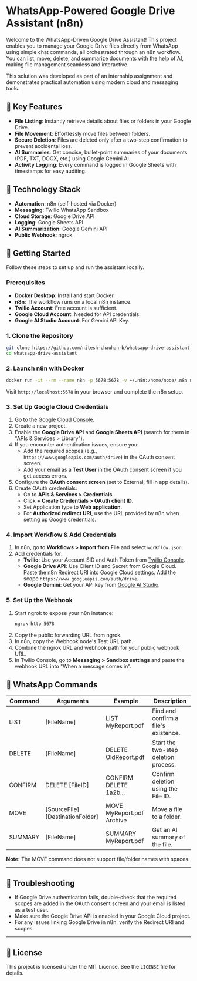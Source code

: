 # WhatsApp-Powered Google Drive Assistant (n8n)

Welcome to the WhatsApp-Driven Google Drive Assistant! This project enables you to manage your Google Drive files directly from WhatsApp using simple chat commands, all orchestrated through an n8n workflow. You can list, move, delete, and summarize documents with the help of AI, making file management seamless and interactive.

This solution was developed as part of an internship assignment and demonstrates practical automation using modern cloud and messaging tools.

## 🌟 Key Features

- **File Listing**: Instantly retrieve details about files or folders in your Google Drive.
- **File Movement**: Effortlessly move files between folders.
- **Secure Deletion**: Files are deleted only after a two-step confirmation to prevent accidental loss.
- **AI Summaries**: Get concise, bullet-point summaries of your documents (PDF, TXT, DOCX, etc.) using Google Gemini AI.
- **Activity Logging**: Every command is logged in Google Sheets with timestamps for easy auditing.



## 🧰 Technology Stack

- **Automation**: n8n (self-hosted via Docker)
- **Messaging**: Twilio WhatsApp Sandbox
- **Cloud Storage**: Google Drive API
- **Logging**: Google Sheets API
- **AI Summarization**: Google Gemini API
- **Public Webhook**: ngrok



## 🚦 Getting Started

Follow these steps to set up and run the assistant locally.

### Prerequisites

- **Docker Desktop**: Install and start Docker.
- **n8n**: The workflow runs on a local n8n instance.
- **Twilio Account**: Free account is sufficient.
- **Google Cloud Account**: Needed for API credentials.
- **Google AI Studio Account**: For Gemini API Key.

### 1. Clone the Repository

```bash
git clone https://github.com/nitesh-chauhan-b/whatsapp-drive-assistant.git
cd whatsapp-drive-assistant
```

### 2. Launch n8n with Docker

```bash
docker run -it --rm --name n8n -p 5678:5678 -v ~/.n8n:/home/node/.n8n n8nio/n8n
```

Visit `http://localhost:5678` in your browser and complete the n8n setup.

### 3. Set Up Google Cloud Credentials

1. Go to the [Google Cloud Console](https://console.cloud.google.com/).
2. Create a new project.
3. Enable the **Google Drive API** and **Google Sheets API** (search for them in "APIs & Services > Library").
4. If you encounter authentication issues, ensure you:
   - Add the required scopes (e.g., `https://www.googleapis.com/auth/drive`) in the OAuth consent screen.
   - Add your email as a **Test User** in the OAuth consent screen if you get access errors.
5. Configure the **OAuth consent screen** (set to External, fill in app details).
6. Create OAuth credentials:
   - Go to **APIs & Services > Credentials**.
   - Click **+ Create Credentials > OAuth client ID**.
   - Set Application type to **Web application**.
   - For **Authorized redirect URI**, use the URL provided by n8n when setting up Google credentials.

### 4. Import Workflow & Add Credentials

1. In n8n, go to **Workflows > Import from File** and select `workflow.json`.
2. Add credentials for:
   - **Twilio**: Use your Account SID and Auth Token from [Twilio Console](https://console.twilio.com/).
   - **Google Drive API**: Use Client ID and Secret from Google Cloud. Paste the n8n Redirect URI into Google Cloud settings. Add the scope `https://www.googleapis.com/auth/drive`.
   - **Google Gemini**: Get your API key from [Google AI Studio](https://aistudio.google.com/).

### 5. Set Up the Webhook

1. Start ngrok to expose your n8n instance:
   ```bash
   ngrok http 5678
   ```
2. Copy the public forwarding URL from ngrok.
3. In n8n, copy the Webhook node's Test URL path.
4. Combine the ngrok URL and webhook path for your public webhook URL.
5. In Twilio Console, go to **Messaging > Sandbox settings** and paste the webhook URL into "When a message comes in".


## 💬 WhatsApp Commands

| Command   | Arguments                        | Example                        | Description                                      |
|-----------|----------------------------------|--------------------------------|--------------------------------------------------|
| LIST      | [FileName]                       | LIST MyReport.pdf              | Find and confirm a file's existence.             |
| DELETE    | [FileName]                       | DELETE OldReport.pdf           | Start the two-step deletion process.             |
| CONFIRM   | DELETE [FileID]                  | CONFIRM DELETE 1a2b...         | Confirm deletion using the File ID.              |
| MOVE      | [SourceFile] [DestinationFolder] | MOVE MyReport.pdf Archive      | Move a file to a folder.                         |
| SUMMARY   | [FileName]                       | SUMMARY MyReport.pdf           | Get an AI summary of the file.                   |

**Note:** The MOVE command does not support file/folder names with spaces.

---

## 📝 Troubleshooting

- If Google Drive authentication fails, double-check that the required scopes are added in the OAuth consent screen and your email is listed as a test user.
- Make sure the Google Drive API is enabled in your Google Cloud project.
- For any issues linking Google Drive in n8n, verify the Redirect URI and scopes.

---

## 📄 License

This project is licensed under the MIT License. See the `LICENSE` file for details.
